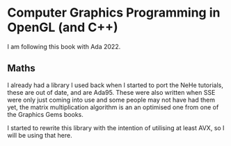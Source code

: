 # Computer Graphics Programming in OpenGL (and C++)

I am following this book with Ada 2022.

## Maths

I already had a library I used back when I started to port the NeHe tutorials,
these are out of date, and are Ada95. These were also written when SSE were
only just coming into use and some people may not have had them yet, the matrix
multiplication algorithm is an an optimised one from one of the Graphics Gems
books.

I started to rewrite this library with the intention of utilising at least
AVX, so I will be using that here.

